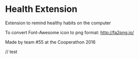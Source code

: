 # Health Extension
Extension to remind healthy habits on the computer

To convert Font-Awesome icon to png format: http://fa2png.io/

Made by team #55 at the Cooperathon 2016

// test
